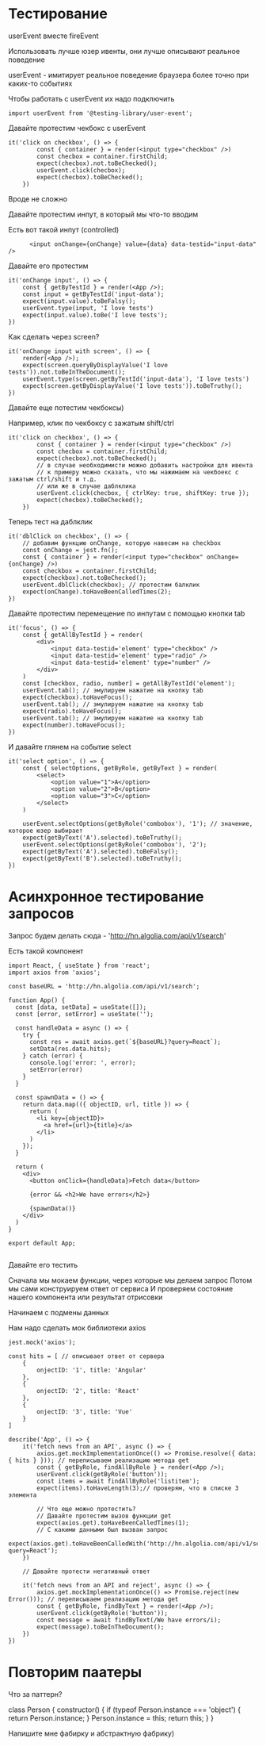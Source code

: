 # Тестирование 

userEvent вместе fireEvent

Использовать лучше юзер ивенты, они лучше описывают реальное поведение

userEvent - имитирует реальное поведение браузера более точно при каких-то событиях

Чтобы работать с userEvent их надо подключить

```
import userEvent from '@testing-library/user-event'; 

```

Давайте протестим чекбокс с userEvent

```
it('click on checkbox', () => {
        const { container } = render(<input type="checkbox" />)
        const checbox = container.firstChild;
        expect(checbox).not.toBeChecked();
        userEvent.click(checbox);
        expect(checbox).toBeChecked();
    })

```

Вроде не сложно

Давайте протестим инпут, в который мы что-то вводим

Есть вот такой инпут (controlled)

```
      <input onChange={onChange} value={data} data-testid="input-data" />
```

Давайте его протестим

```
it('onChange input', () => {
    const { getByTestId } = render(<App />);
    const input = getByTestId('input-data');
    expect(input.value).toBeFalsy();
    userEvent.type(input, 'I love tests')
    expect(input.value).toBe('I love tests');
})

```

Как сделать через screen?

```
it('onChange input with screen', () => {
    render(<App />);
    expect(screen.queryByDisplayValue('I love tests')).not.toBeInTheDocument();
    userEvent.type(screen.getByTestId('input-data'), 'I love tests')
    expect(screen.getByDisplayValue('I love tests')).toBeTruthy();
})

```

Давайте еще потестим чекбоксы)

Например, клик по чекбоксу с зажатым shift/ctrl

```
it('click on checkbox', () => {
        const { container } = render(<input type="checkbox" />)
        const checbox = container.firstChild;
        expect(checbox).not.toBeChecked();
        // в случае необходимисти можно добавить настройки для ивента
        // к примеру можно сказать, что мы нажимаем на чекбоекс с зажатым ctrl/shift и т.д.
        // или же в случае даблклика
        userEvent.click(checbox, { ctrlKey: true, shiftKey: true });
        expect(checbox).toBeChecked();
    })

```

Теперь тест на даблклик

```
it('dblClick on checkbox', () => {
    // добавим функцию onChange, которую навесим на checkbox
    const onChange = jest.fn();
    const { container } = render(<input type="checkbox" onChange={onChange} />)
    const checkbox = container.firstChild;
    expect(checkbox).not.toBeChecked();
    userEvent.dblClick(checkbox); // протестим балклик
    expect(onChange).toHaveBeenCalledTimes(2);
})

```

Давайте протестим перемещение по инпутам с помощью кнопки tab

```
it('focus', () => {
    const { getAllByTestId } = render(
        <div>
            <input data-testid='element' type="checkbox" />
            <input data-testid='element' type="radio" />
            <input data-testid='element' type="number" />
        </div>
    )
    const [checkbox, radio, number] = getAllByTestId('element');
    userEvent.tab(); // эмулируем нажатие на кнопку tab
    expect(checkbox).toHaveFocus();
    userEvent.tab(); // эмулируем нажатие на кнопку tab
    expect(radio).toHaveFocus();
    userEvent.tab(); // эмулируем нажатие на кнопку tab
    expect(number).toHaveFocus();
})

```

И давайте глянем на событие select

```
it('select option', () => {
    const { selectOptions, getByRole, getByText } = render(
        <select>
            <option value="1">A</option>
            <option value="2">B</option>
            <option value="3">C</option>
        </select>
    )

    userEvent.selectOptions(getByRole('combobox'), '1'); // значение, которое юзер выбирает
    expect(getByText('A').selected).toBeTruthy();
    userEvent.selectOptions(getByRole('combobox'), '2');
    expect(getByText('A').selected).toBeFalsy();
    expect(getByText('B').selected).toBeTruthy();
})

```

# Асинхронное тестирование запросов

Запрос будем делать сюда - 'http://hn.algolia.com/api/v1/search'

Есть такой компонент

```
import React, { useState } from 'react';
import axios from 'axios';

const baseURL = 'http://hn.algolia.com/api/v1/search';

function App() {
  const [data, setData] = useState([]);
  const [error, setError] = useState('');

  const handleData = async () => {
    try {
      const res = await axios.get(`${baseURL}?query=React`);
      setData(res.data.hits);
    } catch (error) {
      console.log('error: ', error);
      setError(error)
    }
  }

  const spawnData = () => {
    return data.map(({ objectID, url, title }) => {
      return (
        <li key={objectID}>
          <a href={url}>{title}</a>
        </li>
      )
    });
  }

  return (
    <div>
      <button onClick={handleData}>Fetch data</button>

      {error && <h2>We have errors</h2>}

      {spawnData()}
    </div>
  )
}

export default App;


```

Давайте его тестить

Сначала мы мокаем функции, через которые мы делаем запрос
Потом мы сами конструируем ответ от сервиса
И проверяем состояние нашего компонента или результат отрисовки

Начинаем с подмены данных

Нам надо сделать мок библиотеки axios


```
jest.mock('axios');

const hits = [ // описывает ответ от сервера
    {
        onjectID: '1', title: 'Angular'
    },
    {
        onjectID: '2', title: 'React'
    },
    {
        onjectID: '3', title: 'Vue'
    }
]

describe('App', () => {
    it('fetch news from an API', async () => {
        axios.get.mockImplementationOnce(() => Promise.resolve({ data: { hits } })); // переписываем реализацию метода get
        const { getByRole, findAllByRole } = render(<App />);
        userEvent.click(getByRole('button'));
        const items = await findAllByRole('listitem');
        expect(items).toHaveLength(3);// проверям, что в списке 3 элемента

        // Что еще можно протестить?
        // Давайте протестим вызов функции get
        expect(axios.get).toHaveBeenCalledTimes(1);
        // С какими данными был вызван запрос
        expect(axios.get).toHaveBeenCalledWith('http://hn.algolia.com/api/v1/search?query=React');
    })

    // Давайте протести негативный ответ

    it('fetch news from an API and reject', async () => {
        axios.get.mockImplementationOnce(() => Promise.reject(new Error())); // переписываем реализацию метода get
        const { getByRole, findByText } = render(<App />);
        userEvent.click(getByRole('button'));
        const message = await findByText(/We have errors/i);
        expect(message).toBeInTheDocument();
    })
})

```

# Повторим паатеры

Что за паттерн?

class Person {
  constructor() {
    if (typeof Person.instance === 'object') {
      return Person.instance;
    }
    Person.instance = this;
    return this;
  }
}

Напишите мне фабирку и абстрактную фабрику)
